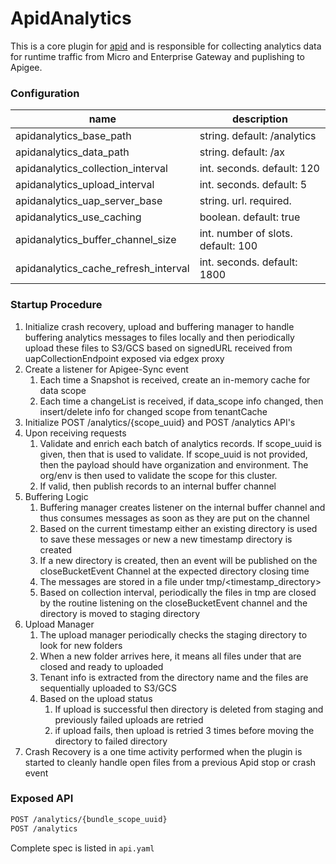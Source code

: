 # ApidAnalytics

This is a core plugin for [apid](http://github.com/apid/apid) and is responsible for collecting analytics data for
runtime traffic from Micro and Enterprise Gateway and puplishing to Apigee.

### Configuration

| name                                  | description                       |
|---------------------------------------|-----------------------------------|
| apidanalytics_base_path               | string. default: /analytics       |
| apidanalytics_data_path               | string. default: /ax              |
| apidanalytics_collection_interval     | int. seconds. default: 120        |
| apidanalytics_upload_interval         | int. seconds. default: 5          |
| apidanalytics_uap_server_base         | string. url. required.            |
| apidanalytics_use_caching             | boolean. default: true            |
| apidanalytics_buffer_channel_size     | int. number of slots. default: 100|
| apidanalytics_cache_refresh_interval  | int. seconds. default: 1800       |

### Startup Procedure
1. Initialize crash recovery, upload and buffering manager to handle buffering analytics messages to files
   locally and then periodically upload these files to S3/GCS based on signedURL received from
   uapCollectionEndpoint exposed via edgex proxy
2. Create a listener for Apigee-Sync event
    1. Each time a Snapshot is received, create an in-memory cache for data scope
    2. Each time a changeList is received, if data_scope info changed, then insert/delete info for changed scope from tenantCache
3. Initialize POST /analytics/{scope_uuid} and POST /analytics API's
4. Upon receiving requests
    1. Validate and enrich each batch of analytics records. If scope_uuid is given, then that is used to validate.
       If scope_uuid is not provided, then the payload should have organization and environment. The org/env
       is then used to validate the scope for this cluster.
    2. If valid, then publish records to an internal buffer channel
5. Buffering Logic
    1. Buffering manager creates listener on the internal buffer channel and thus consumes messages
       as soon as they are put on the channel
    2. Based on the current timestamp either an existing directory is used to save these messages
       or new a new timestamp directory is created
    3. If a new directory is created, then an event will be published on the closeBucketEvent Channel
       at the expected directory closing time
    4. The messages are stored in a file under tmp/<timestamp_directory>
    5. Based on collection interval, periodically the files in tmp are closed by the routine listening on the
       closeBucketEvent channel and the directory is moved to staging directory
6. Upload Manager
    1. The upload manager periodically checks the staging directory to look for new folders
    2. When a new folder arrives here, it means all files under that are closed and ready to uploaded
    3. Tenant info is extracted from the directory name and the files are sequentially uploaded to S3/GCS
    4. Based on the upload status
        1. If upload is successful then directory is deleted from staging and previously failed uploads are retried
        2. if upload fails, then upload is retried 3 times before moving the directory to failed directory
7. Crash Recovery is a one time activity performed when the plugin is started to
   cleanly handle open files from a previous Apid stop or crash event

### Exposed API
```sh
POST /analytics/{bundle_scope_uuid}
POST /analytics

```
Complete spec is listed in  `api.yaml`
